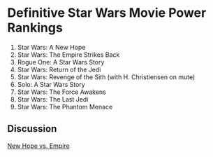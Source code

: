 # Definitive Star Wars Movie Power Rankings

1. Star Wars: A New Hope
2. Star Wars: The Empire Strikes Back
3. Rogue One: A Star Wars Story
4. Star Wars: Return of the Jedi
5. Star Wars: Revenge of the Sith (with H. Christiensen on mute)
6. Solo: A Star Wars Story
7. Star Wars: The Force Awakens
8. Star Wars: The Last Jedi
9. Star Wars: The Phantom Menace

## Discussion
[New Hope vs. Empire]()

